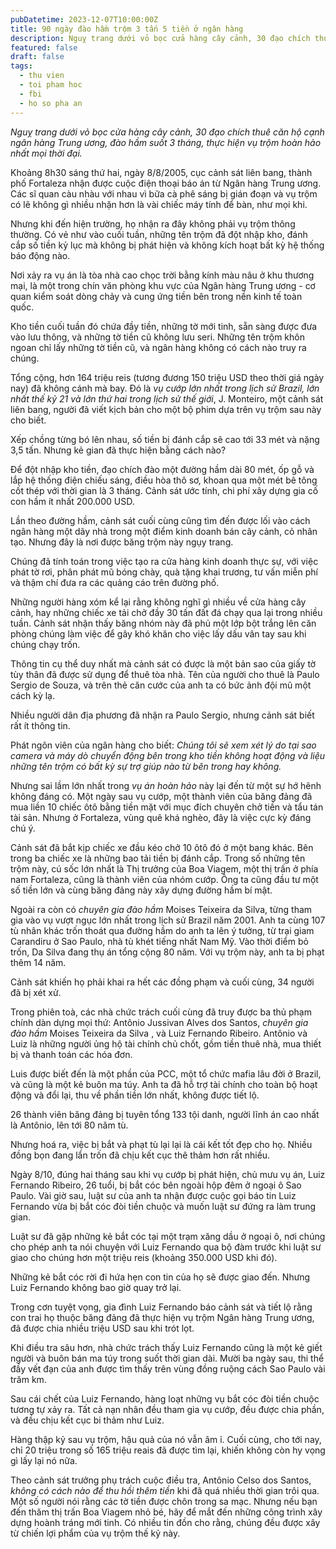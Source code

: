 ```yaml
---
pubDatetime: 2023-12-07T10:00:00Z
title: 90 ngày đào hầm trộm 3 tấn 5 tiền ở ngân hàng
description: Nguỵ trang dưới vỏ bọc cửa hàng cây cảnh, 30 đạo chích thuê căn hộ cạnh ngân hàng Trung ương, đào hầm suốt 3 tháng, thực hiện vụ trộm hoàn hảo nhất mọi thời đại.
featured: false
draft: false
tags:
  - thu vien
  - toi pham hoc
  - fbi
  - ho so pha an
---
```


_Nguỵ trang dưới vỏ bọc cửa hàng cây cảnh, 30 đạo chích thuê căn hộ cạnh ngân hàng Trung ương, đào hầm suốt 3 tháng, thực hiện vụ trộm hoàn hảo nhất mọi thời đại._

Khoảng 8h30 sáng thứ hai, ngày 8/8/2005, cục cảnh sát liên bang, thành phố Fortaleza nhận được cuộc điện thoại báo án từ Ngân hàng Trung ương. Các sĩ quan càu nhàu với nhau vì bữa cà phê sáng bị gián đoạn và vụ trộm có lẽ không gì nhiều nhặn hơn là vài chiếc máy tính để bàn, như mọi khi.

Nhưng khi đến hiện trường, họ nhận ra đây không phải vụ trộm thông thường. Có vẻ như vào cuối tuần, những tên trộm đã đột nhập kho, đánh cắp số tiền kỷ lục mà không bị phát hiện và không kích hoạt bất kỳ hệ thống báo động nào.

Nơi xảy ra vụ án là tòa nhà cao chọc trời bằng kính màu nâu ở khu thương mại, là một trong chín văn phòng khu vực của Ngân hàng Trung ương - cơ quan kiểm soát dòng chảy và cung ứng tiền bên trong nền kinh tế toàn quốc.

Kho tiền cuối tuần đó chứa đầy tiền, những tờ mới tinh, sẵn sàng được đưa vào lưu thông, và những tờ tiền cũ không lưu seri. Những tên trộm khôn ngoan chỉ lấy những tờ tiền cũ, và ngân hàng không có cách nào truy ra chúng.

Tổng cộng, hơn 164 triệu reis (tương đương 150 triệu USD theo thời giá ngày nay) đã không cánh mà bay. Đó là _vụ cướp lớn nhất trong lịch sử Brazil, lớn nhất thế kỷ 21 và lớn thứ hai trong lịch sử thế giới_, J. Monteiro, một cảnh sát liên bang, người đã viết kịch bản cho một bộ phim dựa trên vụ trộm sau này cho biết.

Xếp chồng từng bó lên nhau, số tiền bị đánh cắp sẽ cao tới 33 mét và nặng 3,5 tấn. Nhưng kẻ gian đã thực hiện bằng cách nào?

Để đột nhập kho tiền, đạo chích đào một đường hầm dài 80 mét, ốp gỗ và lắp hệ thống điện chiếu sáng, điều hòa thô sơ, khoan qua một mét bê tông cốt thép với thời gian là 3 tháng. Cảnh sát ước tính, chi phí xây dựng gia cố con hầm ít nhất 200.000 USD.

Lần theo đường hầm, cảnh sát cuối cùng cũng tìm đến được lối vào cách ngân hàng một dãy nhà trong một điểm kinh doanh bán cây cảnh, cỏ nhân tạo. Nhưng đây là nơi được băng trộm này ngụy trang.

Chúng đã tính toán trong việc tạo ra cửa hàng kinh doanh thực sự, với việc phát tờ rơi, phân phát mũ bóng chày, quà tặng khai trương, tư vấn miễn phí và thậm chí đưa ra các quảng cáo trên đường phố.

Những người hàng xóm kể lại rằng không nghĩ gì nhiều về cửa hàng cây cảnh, hay những chiếc xe tải chở đầy 30 tấn đất đá chạy qua lại trong nhiều tuần. Cảnh sát nhận thấy băng nhóm này đã phủ một lớp bột trắng lên căn phòng chúng làm việc để gây khó khăn cho việc lấy dấu vân tay sau khi chúng chạy trốn.

Thông tin cụ thể duy nhất mà cảnh sát có được là một bản sao của giấy tờ tùy thân đã được sử dụng để thuê tòa nhà. Tên của người cho thuê là Paulo Sergio de Souza, và trên thẻ căn cước của anh ta có bức ảnh đội mũ một cách kỳ lạ.

Nhiều người dân địa phương đã nhận ra Paulo Sergio, nhưng cảnh sát biết rất ít thông tin.

Phát ngôn viên của ngân hàng cho biết: _Chúng tôi sẽ xem xét lý do tại sao camera và máy dò chuyển động bên trong kho tiền không hoạt động và liệu những tên trộm có bất kỳ sự trợ giúp nào từ bên trong hay không._

Nhưng sai lầm lớn nhất trong _vụ án hoàn hảo_ này lại đến từ một sự hớ hênh không đáng có. Một ngày sau vụ cướp, một thành viên của băng đảng đã mua liền 10 chiếc ôtô bằng tiền mặt với mục đích chuyên chở tiền và tẩu tán tài sản. Nhưng ở Fortaleza, vùng quê khá nghèo, đây là việc cực kỳ đáng chú ý.

Cảnh sát đã bắt kịp chiếc xe đầu kéo chở 10 ôtô đó ở một bang khác. Bên trong ba chiếc xe là những bao tải tiền bị đánh cắp. Trong số những tên trộm này, cú sốc lớn nhất là Thị trưởng của Boa Viagem, một thị trấn ở phía nam Fortaleza, cũng là thành viên của nhóm cướp. Ông ta cũng đầu tư một số tiền lớn và cùng băng đảng này xây dựng đường hầm bí mật.

Ngoài ra còn có _chuyên gia đào hầm_ Moises Teixeira da Silva, từng tham gia vào vụ vượt ngục lớn nhất trong lịch sử Brazil năm 2001. Anh ta cùng 107 tù nhân khác trốn thoát qua đường hầm do anh ta lên ý tưởng, từ trại giam Carandiru ở Sao Paulo, nhà tù khét tiếng nhất Nam Mỹ. Vào thời điểm bỏ trốn, Da Silva đang thụ án tổng cộng 80 năm. Với vụ trộm này, anh ta bị phạt thêm 14 năm.

Cảnh sát khiến họ phải khai ra hết các đồng phạm và cuối cùng, 34 người đã bị xét xử.

Trong phiên toà, các nhà chức trách cuối cùng đã truy được ba thủ phạm chính dàn dựng mọi thứ: Antônio Jussivan Alves dos Santos, _chuyên gia đào hầm_ Moises Teixeira da Silva , và Luiz Fernando Ribeiro. Antônio và Luiz là những người ủng hộ tài chính chủ chốt, gồm tiền thuê nhà, mua thiết bị và thanh toán các hóa đơn.

Luis được biết đến là một phần của PCC, một tổ chức mafia lâu đời ở Brazil, và cũng là một kẻ buôn ma túy. Anh ta đã hỗ trợ tài chính cho toàn bộ hoạt động và đổi lại, thu về phần tiền lớn nhất, không được tiết lộ.

26 thành viên băng đảng bị tuyên tổng 133 tội danh, người lĩnh án cao nhất là Antônio, lên tới 80 năm tù.

Nhưng hoá ra, việc bị bắt và phạt tù lại lại là cái kết tốt đẹp cho họ. Nhiều đồng bọn đang lẩn trốn đã chịu kết cục thê thảm hơn rất nhiều.

Ngày 8/10, đúng hai tháng sau khi vụ cướp bị phát hiện, chủ mưu vụ án, Luiz Fernando Ribeiro, 26 tuổi, bị bắt cóc bên ngoài hộp đêm ở ngoại ô Sao Paulo. Vài giờ sau, luật sư của anh ta nhận được cuộc gọi báo tin Luiz Fernando vừa bị bắt cóc đòi tiền chuộc và muốn luật sư đứng ra làm trung gian.

Luật sư đã gặp những kẻ bắt cóc tại một trạm xăng dầu ở ngoại ô, nơi chúng cho phép anh ta nói chuyện với Luiz Fernando qua bộ đàm trước khi luật sư giao cho chúng hơn một triệu reis (khoảng 350.000 USD khi đó).

Những kẻ bắt cóc rời đi hứa hẹn con tin của họ sẽ được giao đến. Nhưng Luiz Fernando không bao giờ quay trở lại.

Trong cơn tuyệt vọng, gia đình Luiz Fernando báo cảnh sát và tiết lộ rằng con trai họ thuộc băng đảng đã thực hiện vụ trộm Ngân hàng Trung ương, đã được chia nhiều triệu USD sau khi trót lọt.

Khi điều tra sâu hơn, nhà chức trách thấy Luiz Fernando cũng là một kẻ giết người và buôn bán ma túy trong suốt thời gian dài. Mười ba ngày sau, thi thể đầy vết đạn của anh được tìm thấy trên vùng đồng ruộng cách Sao Paulo vài trăm km.

Sau cái chết của Luiz Fernando, hàng loạt những vụ bắt cóc đòi tiền chuộc tương tự xảy ra. Tất cả nạn nhân đều tham gia vụ cướp, đều được chia phần, và đều chịu kết cục bi thảm như Luiz.

Hàng thập kỷ sau vụ trộm, hậu quả của nó vẫn âm ỉ. Cuối cùng, cho tới nay, chỉ 20 triệu trong số 165 triệu reais đã được tìm lại, khiến không còn hy vọng gì lấy lại nó nữa.

Theo cảnh sát trưởng phụ trách cuộc điều tra, Antônio Celso dos Santos, _không có cách nào để thu hồi thêm tiền_ khi đã quá nhiều thời gian trôi qua. Một số người nói rằng các tờ tiền được chôn trong sa mạc. Nhưng nếu bạn đến thăm thị trấn Boa Viagem nhỏ bé, hãy để mắt đến những công trình xây dựng hoành tráng mới tinh. Có nhiều tin đồn cho rằng, chúng đều được xây từ chiến lợi phẩm của vụ trộm thế kỷ này.